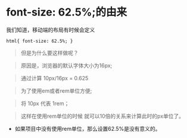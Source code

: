 # font-size: 62.5%;的由来

我们知道，移动端的布局有时候会定义

`
html{
  font-size: 62.5%;
}
`

> 但是为什么要这样做呢？

> 原因是，浏览器的默认字体大小为16px;

> 通过计算  10px/16px = 0.625

>为了使用em或者rem单位方便;

>将 10px 代表 1rem；

>这样在使用rem单位的时候 就可以10倍的关系来计算此时的px单位了。


- 如果项目中没有使用rem单位，那么设置62.5%是没有意义的。
